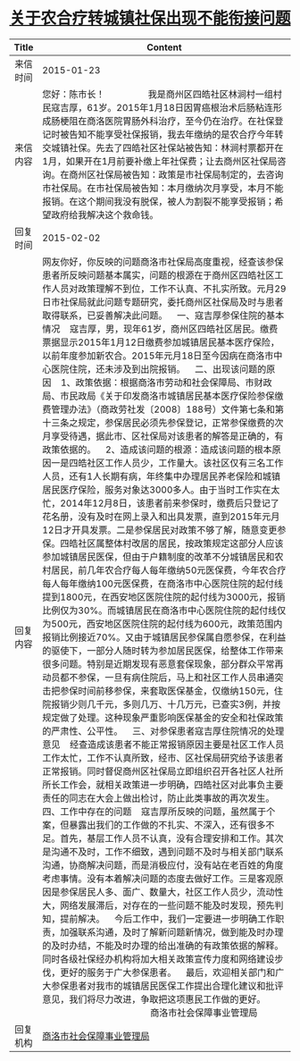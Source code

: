 # <a href="http://www.shangluo.gov.cn/zmhd/ldxxxx.jsp?urltype=leadermail.LeaderMailContentUrl&wbtreeid=1112&leadermailid=2946">关于农合疗转城镇社保出现不能衔接问题</a>
|Title|Content|
|:---:|---|
|来信时间|2015-01-23|
|来信内容|您好：陈市长！                  我是商州区四皓社区林涧村一组村民寇吉厚，61岁。2015年1月18日因胃癌根治术后肠粘连形成肠梗阻在商洛医院胃肠外科治疗，至今仍在治疗。在社保登记时被告知不能享受社保报销，我去年缴纳的是农合疗今年转交城镇社保。先去了四皓社区社保站被告知：林涧村票都开在1月，如果开在1月前要补缴上年社保费；让去商州区社保局咨询。在商州区社保局被告知：政策是市社保局制定的，去咨询市社保局。在市社保局被告知：本月缴纳次月享受，本月不能报销。在这个期间我没有脱保，被人为割裂不能享受报销；希望政府给我解决这个救命钱。|
|回复时间|2015-02-02|
|回复内容|网友你好，你反映的问题商洛市社保局高度重视，经查该参保患者所反映问题基本属实，问题的根源在于商州区四皓社区工作人员对政策理解不到位，工作不认真、不扎实所致。元月29日市社保局就此问题专题研究，委托商州区社保局及时与患者取得联系，已妥善解决此问题。    一、寇吉厚参保住院的基本情况    寇吉厚，男，现年61岁，商州区四皓社区居民。缴费票据显示2015年1月12日缴费参加城镇居民基本医疗保险，以前年度参加新农合。2015年元月18日至今因病在商洛市中心医院住院，还未涉及到出院报销。    二、出现该问题的原因    1、政策依据：根据商洛市劳动和社会保障局、市财政局、市民政局《关于印发商洛市城镇居民基本医疗保险参保缴费管理办法》（商政劳社发〔2008〕188号）文件第七条和第十三条之规定，参保居民必须先参保登记，正常参保缴费的次月享受待遇，据此市、区社保局对该患者的解答是正确的，有政策依据的。    2、造成该问题的根源：造成该问题的根本原因一是四皓社区工作人员少，工作量大。该社区仅有三名工作人员，还有1人长期有病，年终集中办理居民养老保险和城镇居民医疗保险，服务对象达3000多人。由于当时工作实在太忙，2014年12月8日，该患者前来参保时，缴费后只登记了花名册，没有及时在网上录入和出具发票，直到2015年元月12日才开具发票。二是参保居民对政策不够了解，随意变更参保。四皓社区属整体村改居的居民，按政策规定这部分人应该参加城镇居民医保，但由于户籍制度的改革不分城镇居民和农村居民，前几年农合疗每人每年缴纳50元医保费，今年农合疗每人每年缴纳100元医保费，在商洛市中心医院住院的起付线提到1800元，在西安地区医院住院的起付线为3000元，报销比例仅为30%。而城镇居民在商洛市中心医院住院的起付线仅为500元，西安地区医院住院的起付线为600元，政策范围内报销比例接近70%。又由于城镇居民参保属自愿参保，在利益的驱使下，一部分人随时转为参加居民医保，给整体工作带来很多问题。特别是近期发现有恶意套保现象，部分群众平常再动员都不参保，一旦有病住院后，马上和社区工作人员串通突击把参保时间前移参保，来套取医保基金，仅缴纳150元，住院报销少则几千元，多则几万、十几万元，已查实3例，并按规定做了处理。这种现象严重影响医保基金的安全和社保政策的严肃性、公平性。    三、对参保患者寇吉厚住院情况的处理意见    经查造成该患者不能正常报销原因主要是社区工作人员工作太忙，工作不认真所致，经市、区社保局研究给予该患者正常报销。同时督促商州区社保局立即组织召开各社区人社所所长工作会，就相关政策进一步明确，四皓社区对此事负主要责任的同志在大会上做出检讨，防止此类事故的再次发生。    四、工作中存在的问题    寇吉厚所反映的问题，虽然属于个案，但暴露出我们的工作做的不扎实、不深入，还有很多不足。首先，基层工作人员不认真，没有合理安排和工作。其次是沟通不及时，工作不细致，遇到问题不及时与相关部门联系沟通，协商解决问题，而是消极应付，没有站在老百姓的角度考虑事情。没有本着解决问题的态度去做好工作。三是客观原因是参保居民人多、面广、数量大，社区工作人员少，流动性大，网络发展滞后，对存在的一些问题不能及时发现，预先判知，提前解决。    今后工作中，我们一定要进一步明确工作职责，加强联系沟通，及时了解新问题新情况，做到能及时办理的及时办结，不能及时办理的给出准确的有政策依据的解释。同时各级社保经办机构将加大相关政策宣传力度和网络建设步伐，更好的服务于广大参保患者。    最后，欢迎相关部门和广大参保患者对我市的城镇居民医保工作提出合理化建议和批评意见，我们将尽力改进，争取把这项惠民工作做的更好。　　　　　　　　　　　　                                             商洛市社会保障事业管理局|
|回复机构|<a href="../../categories/agencies/商洛市社会保障事业管理局.md">商洛市社会保障事业管理局</a>|
